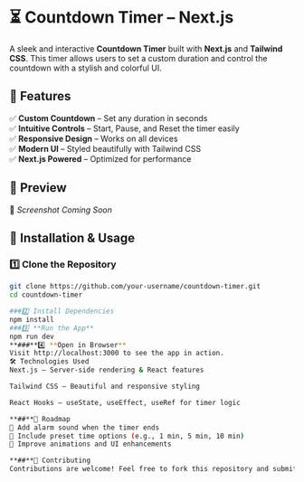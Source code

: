 # ⏳ Countdown Timer – Next.js  

A sleek and interactive **Countdown Timer** built with **Next.js** and **Tailwind CSS**. This timer allows users to set a custom duration and control the countdown with a stylish and colorful UI.  

## 🌟 Features  

✅ **Custom Countdown** – Set any duration in seconds  
✅ **Intuitive Controls** – Start, Pause, and Reset the timer easily  
✅ **Responsive Design** – Works on all devices  
✅ **Modern UI** – Styled beautifully with Tailwind CSS  
✅ **Next.js Powered** – Optimized for performance  

## 🎨 Preview  

🔻 *Screenshot Coming Soon*  

## 🚀 Installation & Usage  

### 1️⃣ Clone the Repository  
```sh
git clone https://github.com/your-username/countdown-timer.git
cd countdown-timer

###2️⃣ Install Dependencies
npm install
###3️⃣ **Run the App**
npm run dev
**###**4️⃣ **Open in Browser**
Visit http://localhost:3000 to see the app in action.
🛠 Technologies Used
Next.js – Server-side rendering & React features

Tailwind CSS – Beautiful and responsive styling

React Hooks – useState, useEffect, useRef for timer logic

**##**🎯 Roadmap
🔹 Add alarm sound when the timer ends
🔹 Include preset time options (e.g., 1 min, 5 min, 10 min)
🔹 Improve animations and UI enhancements

**##**🤝 Contributing
Contributions are welcome! Feel free to fork this repository and submit pull requests.
